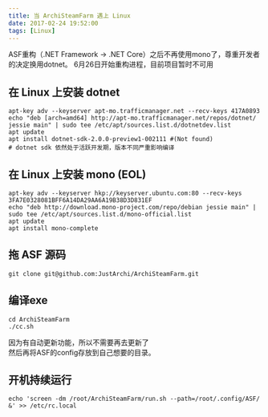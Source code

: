 ```yaml
---
title: 当 ArchiSteamFarm 遇上 Linux
date: 2017-02-24 19:52:00
tags: [Linux]
---
```

ASF重构（.NET Framework -> .NET Core）之后不再使用mono了，尊重开发者的决定换用dotnet。
6月26日开始重构进程，目前项目暂时不可用
## 在 Linux 上安装 dotnet
```
apt-key adv --keyserver apt-mo.trafficmanager.net --recv-keys 417A0893
echo "deb [arch=amd64] http://apt-mo.trafficmanager.net/repos/dotnet/ jessie main" | sudo tee /etc/apt/sources.list.d/dotnetdev.list
apt update
apt install dotnet-sdk-2.0.0-preview1-002111 #(Not found)
# dotnet sdk 依然处于活跃开发期，版本不同严重影响编译
```
## 在 Linux 上安装 mono (EOL)
```
apt-key adv --keyserver hkp://keyserver.ubuntu.com:80 --recv-keys 3FA7E0328081BFF6A14DA29AA6A19B38D3D831EF
echo "deb http://download.mono-project.com/repo/debian jessie main" | sudo tee /etc/apt/sources.list.d/mono-official.list
apt update
apt install mono-complete
```
## 拖 ASF 源码
```
git clone git@github.com:JustArchi/ArchiSteamFarm.git
```
## 编译exe
```
cd ArchiSteamFarm
./cc.sh
```
因为有自动更新功能，所以不需要再去更新了  
然后再将ASF的config存放到自己想要的目录。
## 开机持续运行
```
echo 'screen -dm /root/ArchiSteamFarm/run.sh --path=/root/.config/ASF/ &' >> /etc/rc.local
```

